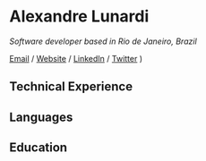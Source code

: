 # Alexandre Lunardi
_Software developer based in Rio de Janeiro, Brazil_ <br>

[Email](mailto:alexandre.lunardi2@gmail.com) / [Website](https://thelunardi.dev/) / [LinkedIn](https://www.linkedin.com/in/alexandre-lunardi-467b24aa/) / [Twitter](https://twitter.com/thelunardi/) )


## Technical Experience

## Languages

## Education

